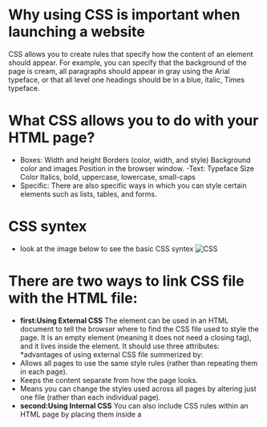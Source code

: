 # Why using CSS is important when launching a website
CSS allows you to create rules that specify how the content of an element should appear. For example, you can specify that
the background of the page is cream, all paragraphs should appear in gray using the Arial typeface, or that all level one
headings should be in a blue, italic, Times typeface.
# What CSS allows you to do with your HTML page?
- Boxes:
Width and height
Borders (color, width, and style)
Background color and images
Position in the browser window.
-Text:
Typeface
Size
Color
Italics, bold, uppercase,
lowercase, small-caps
- Specific:
There are also specific ways
in which you can style certain
elements such as lists, tables,
and forms.

# CSS syntex
- look at the image below to see the basic CSS syntex
![CSS](https://th.bing.com/th/id/Rd7af26d69fc0a56e8b0d6b2d1da03118?rik=yKX5L9UuxR42Xw&riu=http%3a%2f%2fgdiboston.com%2fgdi-core-html-css%2fimg%2fcss-syntax.png&ehk=3lwlTMtgWXCDCNhB9pku5CoFuCddCclNU6fjXE4Wsag%3d&risl=&pid=ImgRaw)

# There are two ways to link CSS file with the HTML file:
- **first:Using External CSS**
The <link> element can be used
in an HTML document to tell the
browser where to find the CSS
file used to style the page. It is an
empty element (meaning it does
not need a closing tag), and it
lives inside the <head> element.
It should use three attributes:
*advantages of using external CSS file summerized by:
 - Allows all pages to use the
same style rules (rather than
repeating them in each page).
- Keeps the content separate
from how the page looks.
- Means you can change the
styles used across all pages
by altering just one file
(rather than each individual
page).
- **second:Using Internal CSS**
You can also include CSS rules
within an HTML page by placing
them inside a <style> element,
which usually sits inside the
<head> element of the page.

# What is a Function and why we use it inside a HTML code?
**Functions let you group a series of statements together to perform a
specific task. If different parts of a script repeat the same task, you can
reuse the function (rather than repeating the same set of statements)**

# How functions work?
1-The program comes to a line of code containing a "function call".
2-The program enters the function (starts at the first line in the function code).
3-All instructions inside of the function are executed from top to bottom.
4-The program leaves the function and goes back to where it started from.
5-Any data computed and RETURNED by the function is used in place of the function in the original line of code.

# function syntex
**function** functionName()
{
    excuted statements;
}
